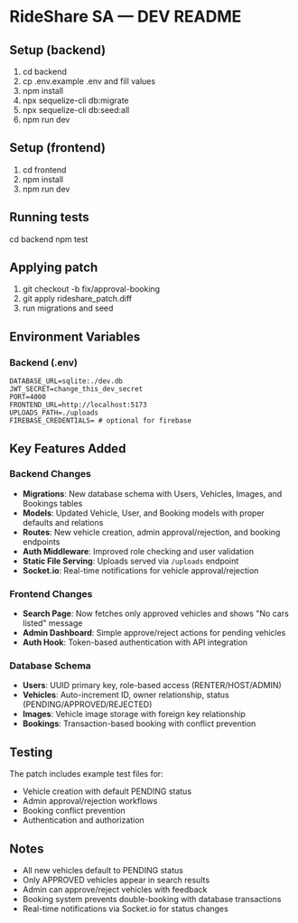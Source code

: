# RideShare SA — DEV README

## Setup (backend)
1. cd backend
2. cp .env.example .env and fill values
3. npm install
4. npx sequelize-cli db:migrate
5. npx sequelize-cli db:seed:all
6. npm run dev

## Setup (frontend)
1. cd frontend
2. npm install
3. npm run dev

## Running tests
cd backend
npm test

## Applying patch
1. git checkout -b fix/approval-booking
2. git apply rideshare_patch.diff
3. run migrations and seed

## Environment Variables

### Backend (.env)
```
DATABASE_URL=sqlite:./dev.db
JWT_SECRET=change_this_dev_secret
PORT=4000
FRONTEND_URL=http://localhost:5173
UPLOADS_PATH=./uploads
FIREBASE_CREDENTIALS= # optional for firebase
```

## Key Features Added

### Backend Changes
- **Migrations**: New database schema with Users, Vehicles, Images, and Bookings tables
- **Models**: Updated Vehicle, User, and Booking models with proper defaults and relations
- **Routes**: New vehicle creation, admin approval/rejection, and booking endpoints
- **Auth Middleware**: Improved role checking and user validation
- **Static File Serving**: Uploads served via `/uploads` endpoint
- **Socket.io**: Real-time notifications for vehicle approval/rejection

### Frontend Changes
- **Search Page**: Now fetches only approved vehicles and shows "No cars listed" message
- **Admin Dashboard**: Simple approve/reject actions for pending vehicles
- **Auth Hook**: Token-based authentication with API integration

### Database Schema
- **Users**: UUID primary key, role-based access (RENTER/HOST/ADMIN)
- **Vehicles**: Auto-increment ID, owner relationship, status (PENDING/APPROVED/REJECTED)
- **Images**: Vehicle image storage with foreign key relationship
- **Bookings**: Transaction-based booking with conflict prevention

## Testing
The patch includes example test files for:
- Vehicle creation with default PENDING status
- Admin approval/rejection workflows
- Booking conflict prevention
- Authentication and authorization

## Notes
- All new vehicles default to PENDING status
- Only APPROVED vehicles appear in search results
- Admin can approve/reject vehicles with feedback
- Booking system prevents double-booking with database transactions
- Real-time notifications via Socket.io for status changes